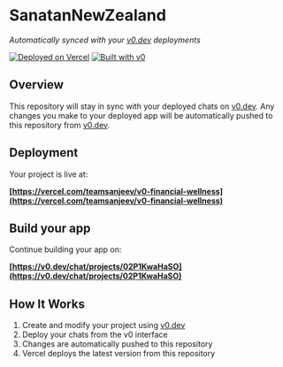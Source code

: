 # SanatanNewZealand

*Automatically synced with your [v0.dev](https://v0.dev) deployments*

[![Deployed on Vercel](https://img.shields.io/badge/Deployed%20on-Vercel-black?style=for-the-badge&logo=vercel)](https://vercel.com/teamsanjeev/v0-financial-wellness)
[![Built with v0](https://img.shields.io/badge/Built%20with-v0.dev-black?style=for-the-badge)](https://v0.dev/chat/projects/02P1KwaHaSO)

## Overview

This repository will stay in sync with your deployed chats on [v0.dev](https://v0.dev).
Any changes you make to your deployed app will be automatically pushed to this repository from [v0.dev](https://v0.dev).

## Deployment

Your project is live at:

**[https://vercel.com/teamsanjeev/v0-financial-wellness](https://vercel.com/teamsanjeev/v0-financial-wellness)**

## Build your app

Continue building your app on:

**[https://v0.dev/chat/projects/02P1KwaHaSO](https://v0.dev/chat/projects/02P1KwaHaSO)**

## How It Works

1. Create and modify your project using [v0.dev](https://v0.dev)
2. Deploy your chats from the v0 interface
3. Changes are automatically pushed to this repository
4. Vercel deploys the latest version from this repository